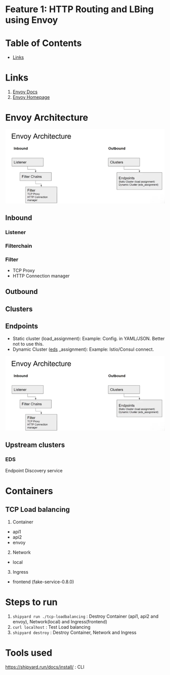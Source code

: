 
# Feature 1: HTTP Routing and LBing using Envoy

# Table of Contents

- [Links](#links)



# Links
1. [Envoy Docs](https://www.envoyproxy.io/docs/envoy/latest/)
2. [Envoy Homepage](https://www.envoyproxy.io/)

# Envoy Architecture

![Envoy Architecture](pictures/EnvoyArchitecture.png)



## Inbound 

### Listener
### Filterchain

### Filter

- TCP Proxy
- HTTP Connection manager


## Outbound

## Clusters

## Endpoints

- Static cluster (load_assignment): Example: Config. in YAML/JSON. Better not to use this.
- Dynamic Cluster ([eds](#eds) _assignment): Example: Istio/Consul connect. 

![Arch.](/pictures/Envoy1.png)

## Upstream clusters

### EDS
Endpoint Discovery service


# Containers


## TCP Load balancing
1. Container
  - api1
  - api2
  - envoy

2. Network
  - local
  
3. Ingress
  - frontend (fake-service-0.8.0)


# Steps to run

1. `shipyard run ./tcp-loadbalancing` :  Destroy Container (api1, api2 and envoy), Network(local) and Ingress(frontend)
2. `curl localhost` : Test Load balancing
3. `shipyard destroy` : Destroy Container, Network and Ingress


# Tools used

https://shipyard.run/docs/install/ : CLI


